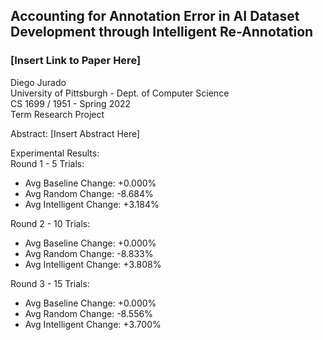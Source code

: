## Accounting for Annotation Error in AI Dataset Development through Intelligent Re-Annotation
### [Insert Link to Paper Here]<br/>

Diego Jurado<br/>
University of Pittsburgh - Dept. of Computer Science<br/>
CS 1699 / 1951 - Spring 2022<br/>
Term Research Project<br/>



Abstract: [Insert Abstract Here]

Experimental Results:<br/>
Round 1 - 5 Trials:
- Avg Baseline Change:    +0.000%
- Avg Random Change:      -8.684%
- Avg Intelligent Change: +3.184%

Round 2 - 10 Trials:
- Avg Baseline Change:    +0.000%
- Avg Random Change:      -8.833%
- Avg Intelligent Change: +3.808%

Round 3 - 15 Trials:
- Avg Baseline Change:    +0.000%
- Avg Random Change:      -8.556%
- Avg Intelligent Change: +3.700%




